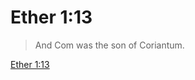 # Ether 1:13

> And Com was the son of Coriantum.

[Ether 1:13](https://www.churchofjesuschrist.org/study/scriptures/bofm/ether/1?lang=eng&id=p13#p13)


